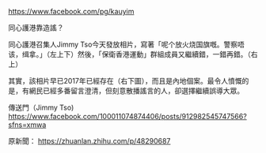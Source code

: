 https://www.facebook.com/pg/kauyim

同心護港靠造謠？

同心護港召集人Jimmy Tso今天發放相片，寫著「呢个放火烧国旗嘅。警察唔该，缉拿。」（左上下）然後，「保衛香港運動」群組成員又繼續錯，一錯再錯。（右上）

其實，該相片早已2017年已經存在（右下圖），而且是內地個案。最令人憤慨的是，有網民已經多番留言澄清，但刻意散播謠言的人，卻選擇繼續誤導大眾。

傳送門（Jimmy Tso)
https://www.facebook.com/100011074874406/posts/912982545747566?sfns=xmwa

原新聞：
https://zhuanlan.zhihu.com/p/48290687